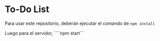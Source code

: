 # To-Do List

Para usar este repositorio, deberán ejecutar el comando de ```npm install```

Luego para el servidor, ````npm start```
